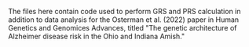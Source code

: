 The files here contain code used to perform GRS and PRS calculation in addition to data analysis for the Osterman et al. (2022) paper in Human Genetics and Genomices Advances, titled "The genetic architecture of Alzheimer disease risk in the Ohio and Indiana Amish."
